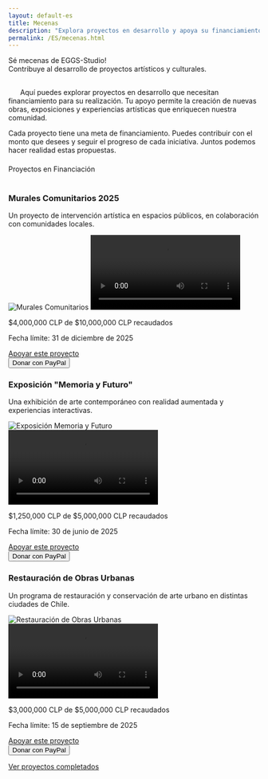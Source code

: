 ```yaml
---
layout: default-es
title: Mecenas
description: "Explora proyectos en desarrollo y apoya su financiamiento."
permalink: /ES/mecenas.html
---
```

<div class="titulo">Sé mecenas de EGGS-Studio!</div>

<div class="subtitulo">Contribuye al desarrollo de proyectos artísticos y culturales.</div>

<!-- Párrafo 1 -->
<p class="parrafo" style="margin-top: 6%;">
  &nbsp;&nbsp;&nbsp;&nbsp;&nbsp;&nbsp;Aquí puedes explorar proyectos en desarrollo que necesitan financiamiento para su realización. Tu apoyo permite la creación de nuevas obras, exposiciones y experiencias artísticas que enriquecen nuestra comunidad.
</p>

<!-- Párrafo 2 -->
<p class="parrafo">
  Cada proyecto tiene una meta de financiamiento. Puedes contribuir con el monto que desees y seguir el progreso de cada iniciativa. Juntos podemos hacer realidad estas propuestas.
</p>

<div class="subtitulo" style="margin-top: 4%;">Proyectos en Financiación</div>
<br>

<div class="proyecto-container">
  <div class="proyecto">
    <h3>Murales Comunitarios 2025</h3>
    <p>Un proyecto de intervención artística en espacios públicos, en colaboración con comunidades locales.</p>
    <img src="/assets/img/murales-comunitarios.jpg" alt="Murales Comunitarios">
    <video controls>
      <source src="/assets/videos/murales-comunitarios.mp4" type="video/mp4">
      Tu navegador no soporta videos.
    </video>
    <div class="barra-progreso">
      <div class="progreso" style="width: 40%;"></div>
    </div>
    <p class="meta">$4,000,000 CLP de $10,000,000 CLP recaudados</p>
    <p class="fecha">Fecha límite: 31 de diciembre de 2025</p>
    <a href="#" class="fancy-button">Apoyar este proyecto</a>
    <br>
    <form action="https://www.paypal.com/donate" method="post" target="_blank">
      <input type="hidden" name="business" value="TU-CUENTA-PAYPAL">
      <input type="hidden" name="item_name" value="Murales Comunitarios 2025">
      <input type="hidden" name="currency_code" value="CLP">
      <input type="submit" value="Donar con PayPal" class="paypal-button">
    </form>
  </div>
</div>

<div class="proyecto-container">
  <div class="proyecto">
    <h3>Exposición "Memoria y Futuro"</h3>
    <p>Una exhibición de arte contemporáneo con realidad aumentada y experiencias interactivas.</p>
    <img src="/assets/img/memoria-futuro.jpg" alt="Exposición Memoria y Futuro">
    <video controls>
      <source src="/assets/videos/memoria-futuro.mp4" type="video/mp4">
      Tu navegador no soporta videos.
    </video>
    <div class="barra-progreso">
      <div class="progreso" style="width: 25%;"></div>
    </div>
    <p class="meta">$1,250,000 CLP de $5,000,000 CLP recaudados</p>
    <p class="fecha">Fecha límite: 30 de junio de 2025</p>
    <a href="#" class="fancy-button">Apoyar este proyecto</a>
    <br>
    <form action="https://www.paypal.com/donate" method="post" target="_blank">
      <input type="hidden" name="business" value="TU-CUENTA-PAYPAL">
      <input type="hidden" name="item_name" value="Exposición Memoria y Futuro">
      <input type="hidden" name="currency_code" value="CLP">
      <input type="submit" value="Donar con PayPal" class="paypal-button">
    </form>
  </div>
</div>

<div class="proyecto-container">
  <div class="proyecto">
    <h3>Restauración de Obras Urbanas</h3>
    <p>Un programa de restauración y conservación de arte urbano en distintas ciudades de Chile.</p>
    <img src="/assets/img/restauracion-obras.jpg" alt="Restauración de Obras Urbanas">
    <video controls>
      <source src="/assets/videos/restauracion-obras.mp4" type="video/mp4">
      Tu navegador no soporta videos.
    </video>
    <div class="barra-progreso">
      <div class="progreso" style="width: 60%;"></div>
    </div>
    <p class="meta">$3,000,000 CLP de $5,000,000 CLP recaudados</p>
    <p class="fecha">Fecha límite: 15 de septiembre de 2025</p>
    <a href="#" class="fancy-button">Apoyar este proyecto</a>
    <br>
    <form action="https://www.paypal.com/donate" method="post" target="_blank">
      <input type="hidden" name="business" value="TU-CUENTA-PAYPAL">
      <input type="hidden" name="item_name" value="Restauración de Obras Urbanas">
      <input type="hidden" name="currency_code" value="CLP">
      <input type="submit" value="Donar con PayPal" class="paypal-button">
    </form>
  </div>
</div>

<a href="proyectos-completados.html" class="enlace">Ver proyectos completados</a>
<br><br>

